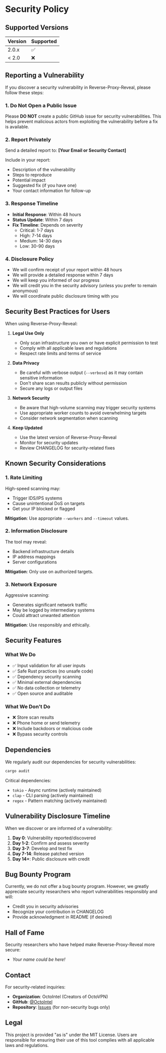 # Security Policy

## Supported Versions

| Version | Supported          |
| ------- | ------------------ |
| 2.0.x   | :white_check_mark: |
| < 2.0   | :x:                |

## Reporting a Vulnerability

If you discover a security vulnerability in Reverse-Proxy-Reveal, please follow these steps:

### 1. Do Not Open a Public Issue

Please **DO NOT** create a public GitHub issue for security vulnerabilities. This helps prevent malicious actors from exploiting the vulnerability before a fix is available.

### 2. Report Privately

Send a detailed report to: **[Your Email or Security Contact]**

Include in your report:
- Description of the vulnerability
- Steps to reproduce
- Potential impact
- Suggested fix (if you have one)
- Your contact information for follow-up

### 3. Response Timeline

- **Initial Response**: Within 48 hours
- **Status Update**: Within 7 days
- **Fix Timeline**: Depends on severity
  - Critical: 1-7 days
  - High: 7-14 days
  - Medium: 14-30 days
  - Low: 30-90 days

### 4. Disclosure Policy

- We will confirm receipt of your report within 48 hours
- We will provide a detailed response within 7 days
- We will keep you informed of our progress
- We will credit you in the security advisory (unless you prefer to remain anonymous)
- We will coordinate public disclosure timing with you

## Security Best Practices for Users

When using Reverse-Proxy-Reveal:

1. **Legal Use Only**
   - Only scan infrastructure you own or have explicit permission to test
   - Comply with all applicable laws and regulations
   - Respect rate limits and terms of service

2. **Data Privacy**
   - Be careful with verbose output (`--verbose`) as it may contain sensitive information
   - Don't share scan results publicly without permission
   - Secure any logs or output files

3. **Network Security**
   - Be aware that high-volume scanning may trigger security systems
   - Use appropriate worker counts to avoid overwhelming targets
   - Consider network segmentation when scanning

4. **Keep Updated**
   - Use the latest version of Reverse-Proxy-Reveal
   - Monitor for security updates
   - Review CHANGELOG for security-related fixes

## Known Security Considerations

### 1. Rate Limiting

High-speed scanning may:
- Trigger IDS/IPS systems
- Cause unintentional DoS on targets
- Get your IP blocked or flagged

**Mitigation**: Use appropriate `--workers` and `--timeout` values.

### 2. Information Disclosure

The tool may reveal:
- Backend infrastructure details
- IP address mappings
- Server configurations

**Mitigation**: Only use on authorized targets.

### 3. Network Exposure

Aggressive scanning:
- Generates significant network traffic
- May be logged by intermediary systems
- Could attract unwanted attention

**Mitigation**: Use responsibly and ethically.

## Security Features

### What We Do

- ✅ Input validation for all user inputs
- ✅ Safe Rust practices (no unsafe code)
- ✅ Dependency security scanning
- ✅ Minimal external dependencies
- ✅ No data collection or telemetry
- ✅ Open source and auditable

### What We Don't Do

- ❌ Store scan results
- ❌ Phone home or send telemetry
- ❌ Include backdoors or malicious code
- ❌ Bypass security controls

## Dependencies

We regularly audit our dependencies for security vulnerabilities:

```bash
cargo audit
```

Critical dependencies:
- `tokio` - Async runtime (actively maintained)
- `clap` - CLI parsing (actively maintained)
- `regex` - Pattern matching (actively maintained)

## Vulnerability Disclosure Timeline

When we discover or are informed of a vulnerability:

1. **Day 0**: Vulnerability reported/discovered
2. **Day 1-2**: Confirm and assess severity
3. **Day 3-7**: Develop and test fix
4. **Day 7-14**: Release patched version
5. **Day 14+**: Public disclosure with credit

## Bug Bounty Program

Currently, we do not offer a bug bounty program. However, we greatly appreciate security researchers who report vulnerabilities responsibly and will:

- Credit you in security advisories
- Recognize your contribution in CHANGELOG
- Provide acknowledgment in README (if desired)

## Hall of Fame

Security researchers who have helped make Reverse-Proxy-Reveal more secure:

- *Your name could be here!*

## Contact

For security-related inquiries:
- **Organization**: OctoIntel (Creators of OctoVPN)
- **GitHub**: [@OctoIntel](https://github.com/OctoIntel)
- **Repository**: [Issues](https://github.com/OctoIntel/Reverse-Proxy-Reveal/issues) (for non-security bugs only)

## Legal

This project is provided "as is" under the MIT License. Users are responsible for ensuring their use of this tool complies with all applicable laws and regulations.

